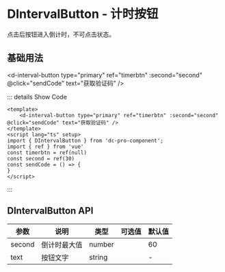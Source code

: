 # DIntervalButton - 计时按钮

点击后按钮进入倒计时，不可点击状态。

## 基础用法

<script lang="ts" setup>
import { DIntervalButton } from 'dc-pro-component';
import { ref } from 'vue'
const timerbtn = ref(null)
const second = ref(30)
const sendCode = () => {
}
</script>

<d-interval-button type="primary" ref="timerbtn" :second="second" @click="sendCode" text="获取验证码" />

::: details Show Code

```vue
<template>
    <d-interval-button type="primary" ref="timerbtn" :second="second" @click="sendCode" text="获取验证码" />
</template>
<script lang="ts" setup>
import { DIntervalButton } from 'dc-pro-component';
import { ref } from 'vue'
const timerbtn = ref(null)
const second = ref(30)
const sendCode = () => {
}
</script>
```
:::

## DIntervalButton API

| 参数         | 说明                                     | 类型   | 可选值                  | 默认值     |
| ------------ | ---------------------------------------- | ------ | ----------------------- | ---------- |
| second    | 	倒计时最大值                                | number |                      | 60         |
| text      |   按钮文字                                    | string|                       | -          |